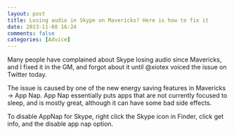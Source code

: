 ```yaml
---
layout: post
title: Losing audio in Skype on Mavericks? Here is how to fix it
date: 2013-11-08 16:24
comments: false
categories: [Advice]
---
```

Many people have complained about Skype losing audio since Mavericks, and I fixed it in the GM, and forgot about it until @xiotex voiced the issue on Twitter today.

The issue is caused by one of the new energy saving features in Mavericks -> App Nap. App Nap essentially puts apps that are not currently focused to sleep, and is mostly great, although it can have some bad side effects.

To disable AppNap for Skype, right click the Skype icon in Finder, click get info, and the disable app nap option.